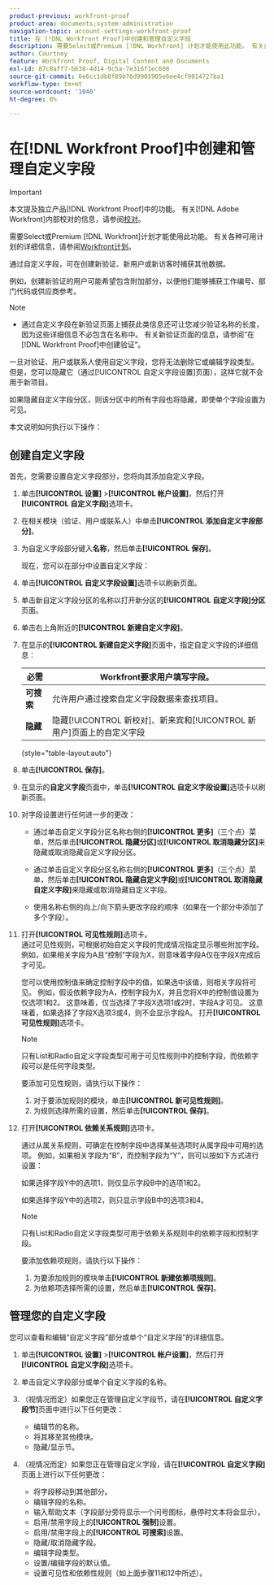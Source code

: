 ```yaml
---
product-previous: workfront-proof
product-area: documents;system-administration
navigation-topic: account-settings-workfront-proof
title: 在 [!DNL Workfront Proof]中创建和管理自定义字段
description: 需要Select或Premium [!DNL Workfront] 计划才能使用此功能。 有关各种可用计划的更多信息，请参阅Workfront计划。
author: Courtney
feature: Workfront Proof, Digital Content and Documents
exl-id: 87c8aff7-b638-4d14-9c5a-7e316f1ec608
source-git-commit: 6e6cc1db8f89b76d9903905e6ee4cf9014727ba1
workflow-type: tm+mt
source-wordcount: '1040'
ht-degree: 0%

---
```


# 在[!DNL Workfront Proof]中创建和管理自定义字段

>[!IMPORTANT]
>
>本文提及独立产品[!DNL Workfront Proof]中的功能。 有关[!DNL Adobe Workfront]内部校对的信息，请参阅[校对](../../../review-and-approve-work/proofing/proofing.md)。

需要Select或Premium [!DNL Workfront]计划才能使用此功能。 有关各种可用计划的详细信息，请参阅[Workfront计划](https://www.workfront.com/plans)。

通过自定义字段，可在创建新验证、新用户或新访客时捕获其他数据。

例如，创建新验证的用户可能希望包含附加部分，以便他们能够捕获工作编号、部门代码或供应商参考。

>[!NOTE]
>
>* 通过自定义字段在新验证页面上捕获此类信息还可让您减少验证名称的长度，因为这些详细信息不必包含在名称中。 有关新验证页面的信息，请参阅“在[!DNL Workfront Proof]中创建验证”。
>
>一旦对验证、用户或联系人使用自定义字段，您将无法删除它或编辑字段类型。 但是，您可以隐藏它（通过[!UICONTROL 自定义字段设置]页面），这样它就不会用于新项目。
>
>如果隐藏自定义字段分区，则该分区中的所有字段也将隐藏，即使单个字段设置为可见。

本文说明如何执行以下操作：

## 创建自定义字段

首先，您需要设置自定义字段部分，您将向其添加自定义字段。

1. 单击&#x200B;**[!UICONTROL 设置]** >**[!UICONTROL 帐户设置]**，然后打开&#x200B;**[!UICONTROL 自定义字段]**&#x200B;选项卡。

1. 在相关模块（验证、用户或联系人）中单击&#x200B;**[!UICONTROL 添加自定义字段部分]**。
1. 为自定义字段部分键入&#x200B;**名称**，然后单击&#x200B;**[!UICONTROL 保存]**。

   现在，您可以在部分中设置自定义字段：

1. 单击&#x200B;**[!UICONTROL 自定义字段设置]**&#x200B;选项卡以刷新页面。
1. 单击新自定义字段分区的名称以打开新分区的&#x200B;**[!UICONTROL 自定义字段]分区**&#x200B;页面。
1. 单击右上角附近的&#x200B;**[!UICONTROL 新建自定义字段]**。
1. 在显示的&#x200B;**[!UICONTROL 新建自定义字段]**&#x200B;页面中，指定自定义字段的详细信息：

   | **必需** | Workfront要求用户填写字段。 |
   |---|---|
   | **可搜索** | 允许用户通过搜索自定义字段数据来查找项目。 |
   | **隐藏** | 隐藏[!UICONTROL 新校对]、新来宾和[!UICONTROL 新用户]页面上的自定义字段 |

   {style="table-layout:auto"}

1. 单击&#x200B;**[!UICONTROL 保存]**。
1. 在显示的&#x200B;**自定义字段**&#x200B;页面中，单击&#x200B;**[!UICONTROL 自定义字段设置]**&#x200B;选项卡以刷新页面。

1. 对字段设置进行任何进一步的更改：

   * 通过单击自定义字段分区名称右侧的&#x200B;**[!UICONTROL 更多]**（三个点）菜单，然后单击&#x200B;**[!UICONTROL 隐藏分区]**&#x200B;或&#x200B;**[!UICONTROL 取消隐藏分区]**&#x200B;来隐藏或取消隐藏自定义字段分区。

   * 通过单击自定义字段分区名称右侧的&#x200B;**[!UICONTROL 更多]**（三个点）菜单，然后单击&#x200B;**[!UICONTROL 隐藏自定义字段]**&#x200B;或&#x200B;**[!UICONTROL 取消隐藏自定义字段]**&#x200B;来隐藏或取消隐藏自定义字段。

   * 使用名称右侧的向上/向下箭头更改字段的顺序（如果在一个部分中添加了多个字段）。

1. 打开&#x200B;**[!UICONTROL 可见性规则]**&#x200B;选项卡。\
   通过可见性规则，可根据初始自定义字段的完成情况指定显示哪些附加字段。 例如，如果相关字段为A且“控制”字段为X，则意味着字段A仅在字段X完成后才可见。

   您可以使用控制值来确定控制字段中的值，如果选中该值，则相关字段将可见。 例如，假设依赖字段为A，控制字段为X，并且您将X中的控制值设置为仅选项1和2。 这意味着，仅当选择了字段X选项1或2时，字段A才可见。 这意味着，如果选择了字段X选项3或4，则不会显示字段A。 打开&#x200B;**[!UICONTROL 可见性规则]**&#x200B;选项卡。

   >[!NOTE]
   >
   >只有List和Radio自定义字段类型可用于可见性规则中的控制字段，而依赖字段可以是任何字段类型。

   要添加可见性规则，请执行以下操作：

   1. 对于要添加规则的模块，单击&#x200B;**[!UICONTROL 新可见性规则]**。
   1. 为规则选择所需的设置，然后单击&#x200B;**[!UICONTROL 保存]**。

1. 打开&#x200B;**[!UICONTROL 依赖关系规则]**&#x200B;选项卡。

   通过从属关系规则，可确定在控制字段中选择某些选项时从属字段中可用的选项。 例如，如果相关字段为“B”，而控制字段为“Y”，则可以按如下方式进行设置：

   如果选择字段Y中的选项1，则仅显示字段B中的选项1和2。

   如果选择字段Y中的选项2，则只显示字段B中的选项3和4。

   >[!NOTE]
   >
   >只有List和Radio自定义字段类型可用于依赖关系规则中的依赖字段和控制字段。

   要添加依赖项规则，请执行以下操作：

   1. 为要添加规则的模块单击&#x200B;**[!UICONTROL 新建依赖项规则]**。
   1. 为依赖项选择所需的设置，然后单击&#x200B;**[!UICONTROL 保存]**。

## 管理您的自定义字段

您可以查看和编辑“自定义字段”部分或单个“自定义字段”的详细信息。

1. 单击&#x200B;**[!UICONTROL 设置]** >**[!UICONTROL 帐户设置]**，然后打开&#x200B;**[!UICONTROL 自定义字段]**&#x200B;选项卡。

1. 单击自定义字段部分或单个自定义字段的名称。
1. （视情况而定）如果您正在管理自定义字段节，请在&#x200B;**[!UICONTROL 自定义字段节]**&#x200B;页面中进行以下任何更改：

   * 编辑节的名称。
   * 将其移至其他模块。
   * 隐藏/显示节。

1. （视情况而定）如果您正在管理自定义字段，请在&#x200B;**[!UICONTROL 自定义字段]**&#x200B;页面上进行以下任何更改：

   * 将字段移动到其他部分。
   * 编辑字段的名称。
   * 输入帮助文本（字段部分旁将显示一个问号图标，悬停时文本将会显示）。
   * 启用/禁用字段上的&#x200B;**[!UICONTROL 强制]**&#x200B;设置。
   * 启用/禁用字段上的&#x200B;**[!UICONTROL 可搜索]**&#x200B;设置。
   * 隐藏/取消隐藏字段。
   * 编辑字段类型。
   * 设置/编辑字段的默认值。
   * 设置可见性和依赖性规则（如上面步骤11和12中所述）。
